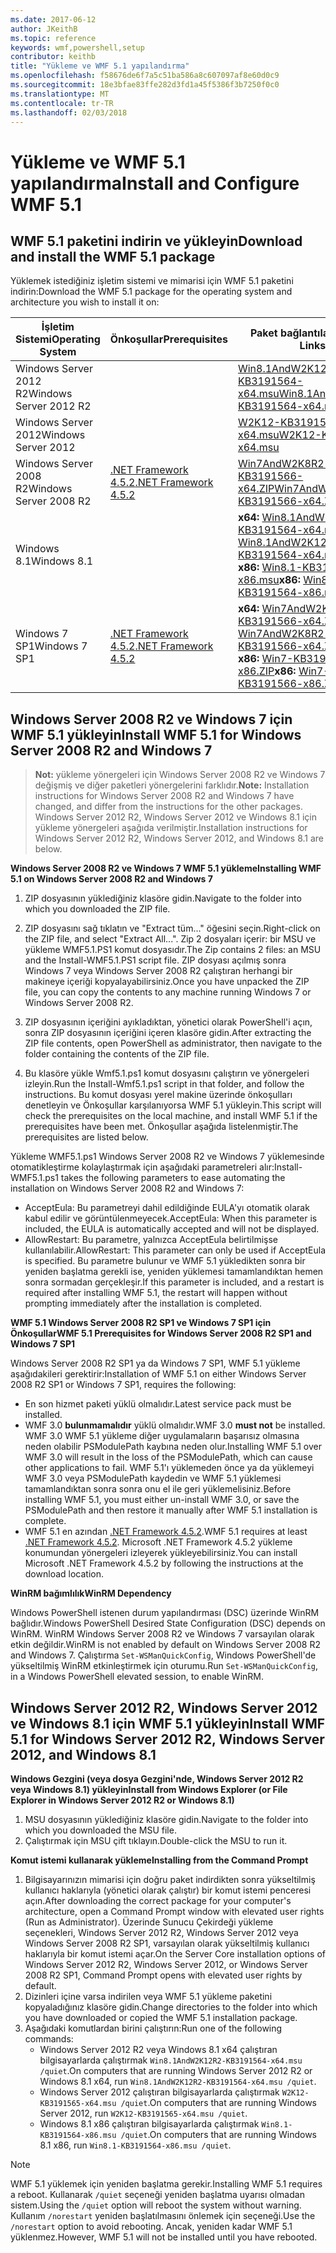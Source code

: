 ```yaml
---
ms.date: 2017-06-12
author: JKeithB
ms.topic: reference
keywords: wmf,powershell,setup
contributor: keithb
title: "Yükleme ve WMF 5.1 yapılandırma"
ms.openlocfilehash: f58676de6f7a5c51ba586a8c607097af8e60d0c9
ms.sourcegitcommit: 18e3bfae83ffe282d3fd1a45f5386f3b7250f0c0
ms.translationtype: MT
ms.contentlocale: tr-TR
ms.lasthandoff: 02/03/2018
---
```

# <a name="install-and-configure-wmf-51"></a><span data-ttu-id="1258d-103">Yükleme ve WMF 5.1 yapılandırma</span><span class="sxs-lookup"><span data-stu-id="1258d-103">Install and Configure WMF 5.1</span></span> #


## <a name="download-and-install-the-wmf-51-package"></a><span data-ttu-id="1258d-104">WMF 5.1 paketini indirin ve yükleyin</span><span class="sxs-lookup"><span data-stu-id="1258d-104">Download and install the WMF 5.1 package</span></span>

<span data-ttu-id="1258d-105">Yüklemek istediğiniz işletim sistemi ve mimarisi için WMF 5.1 paketini indirin:</span><span class="sxs-lookup"><span data-stu-id="1258d-105">Download the WMF 5.1 package for the operating system and architecture you wish to install it on:</span></span>

| <span data-ttu-id="1258d-106">İşletim Sistemi</span><span class="sxs-lookup"><span data-stu-id="1258d-106">Operating System</span></span>       | <span data-ttu-id="1258d-107">Önkoşullar</span><span class="sxs-lookup"><span data-stu-id="1258d-107">Prerequisites</span></span>           | <span data-ttu-id="1258d-108">Paket bağlantılar</span><span class="sxs-lookup"><span data-stu-id="1258d-108">Package Links</span></span>                          |
|------------------------|-------------------------|----------------------------------------|
| <span data-ttu-id="1258d-109">Windows Server 2012 R2</span><span class="sxs-lookup"><span data-stu-id="1258d-109">Windows Server 2012 R2</span></span> |                         | <span data-ttu-id="1258d-110">[Win8.1AndW2K12R2-KB3191564-x64.msu][]</span><span class="sxs-lookup"><span data-stu-id="1258d-110">[Win8.1AndW2K12R2-KB3191564-x64.msu][]</span></span> |
| <span data-ttu-id="1258d-111">Windows Server 2012</span><span class="sxs-lookup"><span data-stu-id="1258d-111">Windows Server 2012</span></span>    |                         | <span data-ttu-id="1258d-112">[W2K12-KB3191565-x64.msu][]</span><span class="sxs-lookup"><span data-stu-id="1258d-112">[W2K12-KB3191565-x64.msu][]</span></span>            |
| <span data-ttu-id="1258d-113">Windows Server 2008 R2</span><span class="sxs-lookup"><span data-stu-id="1258d-113">Windows Server 2008 R2</span></span> | <span data-ttu-id="1258d-114">[.NET Framework 4.5.2][]</span><span class="sxs-lookup"><span data-stu-id="1258d-114">[.NET Framework 4.5.2][]</span></span>| <span data-ttu-id="1258d-115">[Win7AndW2K8R2-KB3191566-x64.ZIP][]</span><span class="sxs-lookup"><span data-stu-id="1258d-115">[Win7AndW2K8R2-KB3191566-x64.ZIP][]</span></span>    |
| <span data-ttu-id="1258d-116">Windows 8.1</span><span class="sxs-lookup"><span data-stu-id="1258d-116">Windows 8.1</span></span>            |                         | <span data-ttu-id="1258d-117">**x64:** [Win8.1AndW2K12R2-KB3191564-x64.msu][]</span><span class="sxs-lookup"><span data-stu-id="1258d-117">**x64:** [Win8.1AndW2K12R2-KB3191564-x64.msu][]</span></span></br><span data-ttu-id="1258d-118">**x86:** [Win8.1-KB3191564-x86.msu][]</span><span class="sxs-lookup"><span data-stu-id="1258d-118">**x86:** [Win8.1-KB3191564-x86.msu][]</span></span> |
| <span data-ttu-id="1258d-119">Windows 7 SP1</span><span class="sxs-lookup"><span data-stu-id="1258d-119">Windows 7 SP1</span></span>          | <span data-ttu-id="1258d-120">[.NET Framework 4.5.2][]</span><span class="sxs-lookup"><span data-stu-id="1258d-120">[.NET Framework 4.5.2][]</span></span>| <span data-ttu-id="1258d-121">**x64:** [Win7AndW2K8R2-KB3191566-x64.ZIP][]</span><span class="sxs-lookup"><span data-stu-id="1258d-121">**x64:** [Win7AndW2K8R2-KB3191566-x64.ZIP][]</span></span></br><span data-ttu-id="1258d-122">**x86:** [Win7-KB3191566-x86.ZIP][]</span><span class="sxs-lookup"><span data-stu-id="1258d-122">**x86:** [Win7-KB3191566-x86.ZIP][]</span></span> |

[.NET Framework 4.5.2]: https://www.microsoft.com/download/details.aspx?id=42642
[W2K12-KB3191565-x64.msu]: https://go.microsoft.com/fwlink/?linkid=839513
[Win7-KB3191566-x86.ZIP]: https://go.microsoft.com/fwlink/?linkid=839522
[Win7AndW2K8R2-KB3191566-x64.ZIP]: https://go.microsoft.com/fwlink/?linkid=839523
[Win8.1-KB3191564-x86.msu]: https://go.microsoft.com/fwlink/?linkid=839521
[Win8.1AndW2K12R2-KB3191564-x64.msu]: https://go.microsoft.com/fwlink/?linkid=839516

## <a name="install-wmf-51-for-windows-server-2008-r2-and-windows-7"></a><span data-ttu-id="1258d-129">Windows Server 2008 R2 ve Windows 7 için WMF 5.1 yükleyin</span><span class="sxs-lookup"><span data-stu-id="1258d-129">Install WMF 5.1 for Windows Server 2008 R2 and Windows 7</span></span>

> <span data-ttu-id="1258d-130">**Not:** yükleme yönergeleri için Windows Server 2008 R2 ve Windows 7 değişmiş ve diğer paketleri yönergelerini farklıdır.</span><span class="sxs-lookup"><span data-stu-id="1258d-130">**Note:** Installation instructions for Windows Server 2008 R2 and Windows 7 have changed, and differ from the instructions for the other packages.</span></span> <span data-ttu-id="1258d-131">Windows Server 2012 R2, Windows Server 2012 ve Windows 8.1 için yükleme yönergeleri aşağıda verilmiştir.</span><span class="sxs-lookup"><span data-stu-id="1258d-131">Installation instructions for Windows Server 2012 R2, Windows Server 2012, and Windows 8.1 are below.</span></span>

<span data-ttu-id="1258d-132">**Windows Server 2008 R2 ve Windows 7 WMF 5.1 yükleme**</span><span class="sxs-lookup"><span data-stu-id="1258d-132">**Installing WMF 5.1 on Windows Server 2008 R2 and Windows 7**</span></span>

1. <span data-ttu-id="1258d-133">ZIP dosyasının yüklediğiniz klasöre gidin.</span><span class="sxs-lookup"><span data-stu-id="1258d-133">Navigate to the folder into which you downloaded the ZIP file.</span></span>

2. <span data-ttu-id="1258d-134">ZIP dosyasını sağ tıklatın ve "Extract tüm..." öğesini seçin.</span><span class="sxs-lookup"><span data-stu-id="1258d-134">Right-click on the ZIP file, and select "Extract All...".</span></span> <span data-ttu-id="1258d-135">Zip 2 dosyaları içerir: bir MSU ve yükleme WMF5.1.PS1 komut dosyasıdır.</span><span class="sxs-lookup"><span data-stu-id="1258d-135">The Zip contains 2 files: an MSU and the Install-WMF5.1.PS1 script file.</span></span>
<span data-ttu-id="1258d-136">ZIP dosyası açılmış sonra Windows 7 veya Windows Server 2008 R2 çalıştıran herhangi bir makineye içeriği kopyalayabilirsiniz.</span><span class="sxs-lookup"><span data-stu-id="1258d-136">Once you have unpacked the ZIP file, you can copy the contents to any machine running Windows 7 or Windows Server 2008 R2.</span></span>

3. <span data-ttu-id="1258d-137">ZIP dosyasının içeriğini ayıkladıktan, yönetici olarak PowerShell'i açın, sonra ZIP dosyasının içeriğini içeren klasöre gidin.</span><span class="sxs-lookup"><span data-stu-id="1258d-137">After extracting the ZIP file contents, open PowerShell as administrator, then navigate to the folder containing the contents of the ZIP file.</span></span>

4. <span data-ttu-id="1258d-138">Bu klasöre yükle Wmf5.1.ps1 komut dosyasını çalıştırın ve yönergeleri izleyin.</span><span class="sxs-lookup"><span data-stu-id="1258d-138">Run the Install-Wmf5.1.ps1 script in that folder, and follow the instructions.</span></span> <span data-ttu-id="1258d-139">Bu komut dosyası yerel makine üzerinde önkoşulları denetleyin ve Önkoşullar karşılanıyorsa WMF 5.1 yükleyin.</span><span class="sxs-lookup"><span data-stu-id="1258d-139">This script will check the prerequisites on the local machine, and install WMF 5.1 if the prerequisites have been met.</span></span> <span data-ttu-id="1258d-140">Önkoşullar aşağıda listelenmiştir.</span><span class="sxs-lookup"><span data-stu-id="1258d-140">The prerequisites are listed below.</span></span>

<span data-ttu-id="1258d-141">Yükleme WMF5.1.ps1 Windows Server 2008 R2 ve Windows 7 yüklemesinde otomatikleştirme kolaylaştırmak için aşağıdaki parametreleri alır:</span><span class="sxs-lookup"><span data-stu-id="1258d-141">Install-WMF5.1.ps1 takes the following parameters to ease automating the installation on Windows Server 2008 R2 and Windows 7:</span></span>

- <span data-ttu-id="1258d-142">AcceptEula: Bu parametreyi dahil edildiğinde EULA'yı otomatik olarak kabul edilir ve görüntülenmeyecek.</span><span class="sxs-lookup"><span data-stu-id="1258d-142">AcceptEula: When this parameter is included, the EULA is automatically accepted and will not be displayed.</span></span>
- <span data-ttu-id="1258d-143">AllowRestart: Bu parametre, yalnızca AcceptEula belirtilmişse kullanılabilir.</span><span class="sxs-lookup"><span data-stu-id="1258d-143">AllowRestart: This parameter can only be used if AcceptEula is specified.</span></span> <span data-ttu-id="1258d-144">Bu parametre bulunur ve WMF 5.1 yükledikten sonra bir yeniden başlatma gerekli ise, yeniden yüklemesi tamamlandıktan hemen sonra sormadan gerçekleşir.</span><span class="sxs-lookup"><span data-stu-id="1258d-144">If this parameter is included, and a restart is required after installing WMF 5.1, the restart will happen without prompting immediately after the installation is completed.</span></span>

<span data-ttu-id="1258d-145">**WMF 5.1 Windows Server 2008 R2 SP1 ve Windows 7 SP1 için Önkoşullar**</span><span class="sxs-lookup"><span data-stu-id="1258d-145">**WMF 5.1 Prerequisites for Windows Server 2008 R2 SP1 and Windows 7 SP1**</span></span>

<span data-ttu-id="1258d-146">Windows Server 2008 R2 SP1 ya da Windows 7 SP1, WMF 5.1 yükleme aşağıdakileri gerektirir:</span><span class="sxs-lookup"><span data-stu-id="1258d-146">Installation of WMF 5.1 on either Windows Server 2008 R2 SP1 or Windows 7 SP1, requires the following:</span></span>
- <span data-ttu-id="1258d-147">En son hizmet paketi yüklü olmalıdır.</span><span class="sxs-lookup"><span data-stu-id="1258d-147">Latest service pack must be installed.</span></span>
- <span data-ttu-id="1258d-148">WMF 3.0 **bulunmamalıdır** yüklü olmalıdır.</span><span class="sxs-lookup"><span data-stu-id="1258d-148">WMF 3.0 **must not** be installed.</span></span> <span data-ttu-id="1258d-149">WMF 3.0 WMF 5.1 yükleme diğer uygulamaların başarısız olmasına neden olabilir PSModulePath kaybına neden olur.</span><span class="sxs-lookup"><span data-stu-id="1258d-149">Installing WMF 5.1 over WMF 3.0 will result in the loss of the PSModulePath, which can cause other applications to fail.</span></span> <span data-ttu-id="1258d-150">WMF 5.1'ı yüklemeden önce ya da yüklemeyi WMF 3.0 veya PSModulePath kaydedin ve WMF 5.1 yüklemesi tamamlandıktan sonra sonra onu el ile geri yüklemelisiniz.</span><span class="sxs-lookup"><span data-stu-id="1258d-150">Before installing WMF 5.1, you must either un-install WMF 3.0, or save the PSModulePath and then restore it manually after WMF 5.1 installation is complete.</span></span>
- <span data-ttu-id="1258d-151">WMF 5.1 en azından [.NET Framework 4.5.2](https://www.microsoft.com/en-ca/download/details.aspx?id=42642).</span><span class="sxs-lookup"><span data-stu-id="1258d-151">WMF 5.1 requires at least [.NET Framework 4.5.2](https://www.microsoft.com/en-ca/download/details.aspx?id=42642).</span></span>
<span data-ttu-id="1258d-152">Microsoft .NET Framework 4.5.2 yükleme konumundan yönergeleri izleyerek yükleyebilirsiniz.</span><span class="sxs-lookup"><span data-stu-id="1258d-152">You can install Microsoft .NET Framework 4.5.2 by following the instructions at the download location.</span></span>

<span data-ttu-id="1258d-153">**WinRM bağımlılık**</span><span class="sxs-lookup"><span data-stu-id="1258d-153">**WinRM Dependency**</span></span>

<span data-ttu-id="1258d-154">Windows PowerShell istenen durum yapılandırması (DSC) üzerinde WinRM bağlıdır.</span><span class="sxs-lookup"><span data-stu-id="1258d-154">Windows PowerShell Desired State Configuration (DSC) depends on WinRM.</span></span>
<span data-ttu-id="1258d-155">WinRM Windows Server 2008 R2 ve Windows 7 varsayılan olarak etkin değildir.</span><span class="sxs-lookup"><span data-stu-id="1258d-155">WinRM is not enabled by default on Windows Server 2008 R2 and Windows 7.</span></span>
<span data-ttu-id="1258d-156">Çalıştırma `Set-WSManQuickConfig`, Windows PowerShell'de yükseltilmiş WinRM etkinleştirmek için oturumu.</span><span class="sxs-lookup"><span data-stu-id="1258d-156">Run `Set-WSManQuickConfig`, in a Windows PowerShell elevated session, to enable WinRM.</span></span>


## <a name="install-wmf-51-for-windows-server-2012-r2-windows-server-2012-and-windows-81"></a><span data-ttu-id="1258d-157">Windows Server 2012 R2, Windows Server 2012 ve Windows 8.1 için WMF 5.1 yükleyin</span><span class="sxs-lookup"><span data-stu-id="1258d-157">Install WMF 5.1 for Windows Server 2012 R2, Windows Server 2012, and Windows 8.1</span></span>
<span data-ttu-id="1258d-158">**Windows Gezgini (veya dosya Gezgini'nde, Windows Server 2012 R2 veya Windows 8.1) yükleyin**</span><span class="sxs-lookup"><span data-stu-id="1258d-158">**Install from Windows Explorer (or File Explorer in Windows Server 2012 R2 or Windows 8.1)**</span></span>

1. <span data-ttu-id="1258d-159">MSU dosyasının yüklediğiniz klasöre gidin.</span><span class="sxs-lookup"><span data-stu-id="1258d-159">Navigate to the folder into which you downloaded the MSU file.</span></span>
2. <span data-ttu-id="1258d-160">Çalıştırmak için MSU çift tıklayın.</span><span class="sxs-lookup"><span data-stu-id="1258d-160">Double-click the MSU to run it.</span></span>

<span data-ttu-id="1258d-161">**Komut istemi kullanarak yükleme**</span><span class="sxs-lookup"><span data-stu-id="1258d-161">**Installing from the Command Prompt**</span></span>

1. <span data-ttu-id="1258d-162">Bilgisayarınızın mimarisi için doğru paket indirdikten sonra yükseltilmiş kullanıcı haklarıyla (yönetici olarak çalıştır) bir komut istemi penceresi açın.</span><span class="sxs-lookup"><span data-stu-id="1258d-162">After downloading the correct package for your computer's architecture, open a Command Prompt window with elevated user rights (Run as Administrator).</span></span> <span data-ttu-id="1258d-163">Üzerinde Sunucu Çekirdeği yükleme seçenekleri, Windows Server 2012 R2, Windows Server 2012 veya Windows Server 2008 R2 SP1, varsayılan olarak yükseltilmiş kullanıcı haklarıyla bir komut istemi açar.</span><span class="sxs-lookup"><span data-stu-id="1258d-163">On the Server Core installation options of Windows Server 2012 R2, Windows Server 2012, or Windows Server 2008 R2 SP1, Command Prompt opens with elevated user rights by default.</span></span>
2. <span data-ttu-id="1258d-164">Dizinleri içine varsa indirilen veya WMF 5.1 yükleme paketini kopyaladığınız klasöre gidin.</span><span class="sxs-lookup"><span data-stu-id="1258d-164">Change directories to the folder into which you have downloaded or copied the WMF 5.1 installation package.</span></span>
3. <span data-ttu-id="1258d-165">Aşağıdaki komutlardan birini çalıştırın:</span><span class="sxs-lookup"><span data-stu-id="1258d-165">Run one of the following commands:</span></span>
   - <span data-ttu-id="1258d-166">Windows Server 2012 R2 veya Windows 8.1 x64 çalıştıran bilgisayarlarda çalıştırmak `Win8.1AndW2K12R2-KB3191564-x64.msu /quiet`.</span><span class="sxs-lookup"><span data-stu-id="1258d-166">On computers that are running Windows Server 2012 R2 or Windows 8.1 x64, run `Win8.1AndW2K12R2-KB3191564-x64.msu /quiet`.</span></span>
   - <span data-ttu-id="1258d-167">Windows Server 2012 çalıştıran bilgisayarlarda çalıştırmak `W2K12-KB3191565-x64.msu /quiet`.</span><span class="sxs-lookup"><span data-stu-id="1258d-167">On computers that are running Windows Server 2012, run `W2K12-KB3191565-x64.msu /quiet`.</span></span>
   - <span data-ttu-id="1258d-168">Windows 8.1 x86 çalıştıran bilgisayarlarda çalıştırmak `Win8.1-KB3191564-x86.msu /quiet`.</span><span class="sxs-lookup"><span data-stu-id="1258d-168">On computers that are running Windows 8.1 x86, run `Win8.1-KB3191564-x86.msu /quiet`.</span></span>

> [!NOTE]
> <span data-ttu-id="1258d-169">WMF 5.1 yüklemek için yeniden başlatma gerekir.</span><span class="sxs-lookup"><span data-stu-id="1258d-169">Installing WMF 5.1 requires a reboot.</span></span> <span data-ttu-id="1258d-170">Kullanarak `/quiet` seçeneği yeniden başlatma uyarısı olmadan sistem.</span><span class="sxs-lookup"><span data-stu-id="1258d-170">Using the `/quiet` option will reboot the system without warning.</span></span>
> <span data-ttu-id="1258d-171">Kullanım `/norestart` yeniden başlatılmasını önlemek için seçeneği.</span><span class="sxs-lookup"><span data-stu-id="1258d-171">Use the `/norestart` option to avoid rebooting.</span></span> <span data-ttu-id="1258d-172">Ancak, yeniden kadar WMF 5.1 yüklenmez.</span><span class="sxs-lookup"><span data-stu-id="1258d-172">However, WMF 5.1 will not be installed until you have rebooted.</span></span>